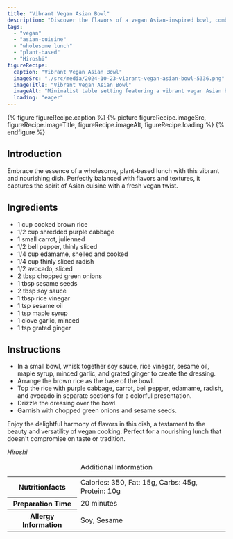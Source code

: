 ```yaml
---
title: "Vibrant Vegan Asian Bowl"
description: "Discover the flavors of a vegan Asian-inspired bowl, combining brown rice with fresh veggies and a savory dressing, perfect for a wholesome lunch."
tags:
  - "vegan"
  - "asian-cuisine"
  - "wholesome lunch"
  - "plant-based"
  - "Hiroshi"
figureRecipe: 
  caption: "Vibrant Vegan Asian Bowl"
  imageSrc: "./src/media/2024-10-23-vibrant-vegan-asian-bowl-5336.png"
  imageTitle: "Vibrant Vegan Asian Bowl"
  imageAlt: "Minimalist table setting featuring a vibrant vegan Asian bowl with brown rice, colorful vegetables, edamame, avocado, dressing, and garnishes, emphasizing fresh, plant-based eating."
  loading: "eager"
---
```


{% figure figureRecipe.caption %}
{% picture figureRecipe.imageSrc, figureRecipe.imageTitle, figureRecipe.imageAlt, figureRecipe.loading %}
{% endfigure %}

## Introduction

Embrace the essence of a wholesome, plant-based lunch with this vibrant and nourishing dish. Perfectly balanced with flavors and textures, it captures the spirit of Asian cuisine with a fresh vegan twist.

## Ingredients

- 1 cup cooked brown rice
- 1/2 cup shredded purple cabbage
- 1 small carrot, julienned
- 1/2 bell pepper, thinly sliced
- 1/4 cup edamame, shelled and cooked
- 1/4 cup thinly sliced radish
- 1/2 avocado, sliced
- 2 tbsp chopped green onions
- 1 tbsp sesame seeds
- 2 tbsp soy sauce
- 1 tbsp rice vinegar
- 1 tsp sesame oil
- 1 tsp maple syrup
- 1 clove garlic, minced
- 1 tsp grated ginger

## Instructions

- In a small bowl, whisk together soy sauce, rice vinegar, sesame oil, maple syrup, minced garlic, and grated ginger to create the dressing.
- Arrange the brown rice as the base of the bowl.
- Top the rice with purple cabbage, carrot, bell pepper, edamame, radish, and avocado in separate sections for a colorful presentation.
- Drizzle the dressing over the bowl.
- Garnish with chopped green onions and sesame seeds.

Enjoy the delightful harmony of flavors in this dish, a testament to the beauty and versatility of vegan cooking. Perfect for a nourishing lunch that doesn't compromise on taste or tradition.

*Hiroshi*

<table><caption class='sr-only'>Additional Information</caption><tr><th>Nutritionfacts</th><td>Calories: 350, Fat: 15g, Carbs: 45g, Protein: 10g&nbsp;</td></tr><tr><th>Preparation Time</th><td>20 minutes&nbsp;</td></tr><tr><th>Allergy Information</th><td>Soy, Sesame&nbsp;</td></tr></table>

